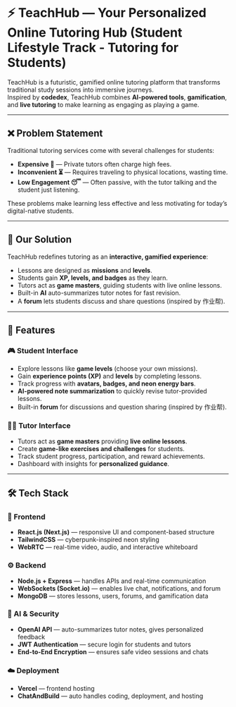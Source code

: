 # ⚡ TeachHub — Your Personalized Online Tutoring Hub (Student Lifestyle Track - Tutoring for Students)


TeachHub is a futuristic, gamified online tutoring platform that transforms traditional study sessions into immersive journeys.  
Inspired by **codedex**, TeachHub combines **AI-powered tools**, **gamification**, and **live tutoring** to make learning as engaging as playing a game.  

---

## ❌ Problem Statement

Traditional tutoring services come with several challenges for students:

- **Expensive 💸** — Private tutors often charge high fees.  
- **Inconvenient ⏳** — Requires traveling to physical locations, wasting time.  
- **Low Engagement 😴** — Often passive, with the tutor talking and the student just listening.    

These problems make learning less effective and less motivating for today’s digital-native students.  

---

## 🚀 Our Solution

TeachHub redefines tutoring as an **interactive, gamified experience**:  
- Lessons are designed as **missions** and **levels**.  
- Students gain **XP, levels, and badges** as they learn.  
- Tutors act as **game masters**, guiding students with live online lessons.  
- Built-in **AI** auto-summarizes tutor notes for fast revision.  
- A **forum** lets students discuss and share questions (inspired by 作业帮).  

---

## 🚀 Features

### 🎮 Student Interface
- Explore lessons like **game levels** (choose your own missions).
- Gain **experience points (XP)** and **levels** by completing lessons.
- Track progress with **avatars, badges, and neon energy bars**.
- **AI-powered note summarization** to quickly revise tutor-provided lessons.
- Built-in **forum** for discussions and question sharing (inspired by 作业帮).

### 🧑‍🏫 Tutor Interface
- Tutors act as **game masters** providing **live online lessons**.
- Create **game-like exercises and challenges** for students.
- Track student progress, participation, and reward achievements.
- Dashboard with insights for **personalized guidance**.

---

## 🛠️ Tech Stack

### 🎨 Frontend
- **React.js (Next.js)** — responsive UI and component-based structure  
- **TailwindCSS** — cyberpunk-inspired neon styling  
- **WebRTC** — real-time video, audio, and interactive whiteboard  

### ⚙️ Backend
- **Node.js + Express** — handles APIs and real-time communication  
- **WebSockets (Socket.io)** — enables live chat, notifications, and forum  
- **MongoDB** — stores lessons, users, forums, and gamification data  

### 🤖 AI & Security
- **OpenAI API** — auto-summarizes tutor notes, gives personalized feedback  
- **JWT Authentication** — secure login for students and tutors  
- **End-to-End Encryption** — ensures safe video sessions and chats  

### ☁️ Deployment
- **Vercel** — frontend hosting  
- **ChatAndBuild** — auto handles coding, deployment, and hosting  
